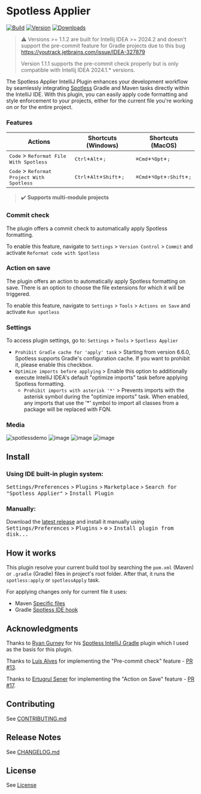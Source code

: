 # Spotless Applier

[![Build](https://github.com/lipiridi/spotless-applier/workflows/Build/badge.svg)](https://github.com/lipiridi/spotless-applier/actions)
[![Version](https://img.shields.io/jetbrains/plugin/v/22455.svg)](https://plugins.jetbrains.com/plugin/22455)
[![Downloads](https://img.shields.io/jetbrains/plugin/d/22455.svg)](https://plugins.jetbrains.com/plugin/22455)

<!-- Plugin description -->
> ⚠️ Versions >= 1.1.2 are built for Intellij IDEA >= 2024.2 and doesn't support the pre-commit feature for Gradle projects due to this bug https://youtrack.jetbrains.com/issue/IDEA-327879
>
> Version 1.1.1 supports the pre-commit check properly but is only compatible with Intellij IDEA 2024.1.* versions.

The Spotless Applier IntelliJ Plugin enhances your development workflow
by seamlessly integrating [Spotless](https://github.com/diffplug/spotless) Gradle and Maven tasks directly within the IntelliJ IDE.
With this plugin, you can easily apply code formatting and style enforcement to your projects,
either for the current file you're working on or for the entire project.

### Features
| Actions                                                     | Shortcuts (Windows)                                          | Shortcuts (MacOS)                                              |
|-------------------------------------------------------------|--------------------------------------------------------------|----------------------------------------------------------------|
| <kbd>Code</kbd> > <kbd>Reformat File With Spotless</kbd>    | <kbd>Ctrl</kbd>+<kbd>Alt</kbd>+<kbd>;</kbd>                  | <kbd>⌘Сmd</kbd>+<kbd>⌥Opt</kbd>+<kbd>;</kbd>                   |
| <kbd>Code</kbd> > <kbd>Reformat Project With Spotless</kbd> | <kbd>Ctrl</kbd>+<kbd>Alt</kbd>+<kbd>Shift</kbd>+<kbd>;</kbd> | <kbd>⌘Сmd</kbd>+<kbd>⌥Opt</kbd>+<kbd>⇧Shift</kbd>+<kbd>;</kbd> |

> ✔️ **Supports multi-module projects**

### Commit check
The plugin offers a commit check to automatically apply Spotless formatting. 

To enable this feature, navigate to `Settings` > `Version Control` > `Commit` and activate `Reformat code with Spotless`

### Action on save
The plugin offers an action to automatically apply Spotless formatting on save.
There is an option to choose the file extensions for which it will be triggered.

To enable this feature, navigate to `Settings` > `Tools` > `Actions on Save` and activate `Run spotless`

### Settings

To access plugin settings, go to: `Settings` > `Tools` > `Spotless Applier`
* `Prohibit Gradle cache for 'apply' task` > Starting from version 6.6.0, Spotless supports Gradle's configuration cache. If you want to prohibit it, please enable this checkbox.
* `Optimize imports before applying` > Enable this option to additionally execute IntelliJ IDEA's default "optimize imports" task before applying Spotless formatting.
  * `Prohibit imports with asterisk '*'` > Prevents imports with the asterisk symbol during the "optimize imports" task. When enabled, any imports that use the '*' symbol to import all classes from a package will be replaced with FQN.
<!-- Plugin description end -->

### Media

![spotlessdemo](https://github.com/lipiridi/spotless-applier/assets/60580660/990e7bb9-8b75-4ca4-8973-f1fb2cf74e78)
![image](https://github.com/user-attachments/assets/e7c65f78-1ed6-41b0-85e9-4011f28de340)
![image](https://github.com/lipiridi/spotless-applier/assets/60580660/f6980124-c3e1-45fe-a7be-51dd4f108e81)
![image](https://github.com/lipiridi/spotless-applier/assets/60580660/fbd26155-c7f9-4837-9e97-d48530d0ae39)

## Install

### Using IDE built-in plugin system:

<kbd>Settings/Preferences</kbd> > <kbd>Plugins</kbd> > <kbd>Marketplace</kbd> > <kbd>Search for "Spotless Applier"</kbd> >
<kbd>Install Plugin</kbd>

### Manually:

Download the [latest release](https://github.com/lipiridi/spotless-applier/releases/latest) and install it manually using
<kbd>Settings/Preferences</kbd> > <kbd>Plugins</kbd> > <kbd>⚙️</kbd> > <kbd>Install plugin from disk...</kbd>

## How it works
This plugin resolve your current build tool by searching the `pom.xml` (Maven) or `.gradle` (Gradle) files in project's root folder.
After that, it runs the `spotless:apply` or `spotlessApply` task.

For applying changes only for current file it uses:
* Maven [Specific files](https://github.com/diffplug/spotless/tree/main/plugin-maven#can-i-apply-spotless-to-specific-files)
* Gradle [Spotless IDE hook](https://github.com/diffplug/spotless/blob/main/plugin-gradle/IDE_HOOK.md)

## Acknowledgments
Thanks to [Ryan Gurney](https://github.com/ragurney) for his [Spotless IntelliJ Gradle](https://github.com/ragurney/spotless-intellij-gradle) plugin
which I used as the basis for this plugin.

Thanks to [Luís Alves](https://github.com/luisalves00) for implementing the "Pre-commit check" feature - [PR #13](https://github.com/lipiridi/spotless-applier/pull/13).

Thanks to [Ertugrul Sener](https://github.com/ErtugrulSener) for implementing the "Action on Save" feature - [PR #17](https://github.com/lipiridi/spotless-applier/pull/17).

## Contributing
See [CONTRIBUTING.md](CONTRIBUTING.md)

## Release Notes
See [CHANGELOG.md](CHANGELOG.md)

## License
See [License](LICENSE)
